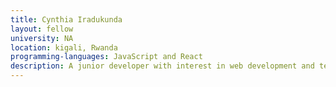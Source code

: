 ```yaml
---
title: Cynthia Iradukunda 
layout: fellow
university: NA
location: kigali, Rwanda
programming-languages: JavaScript and React
description: A junior developer with interest in web development and tech communities.
---
```

